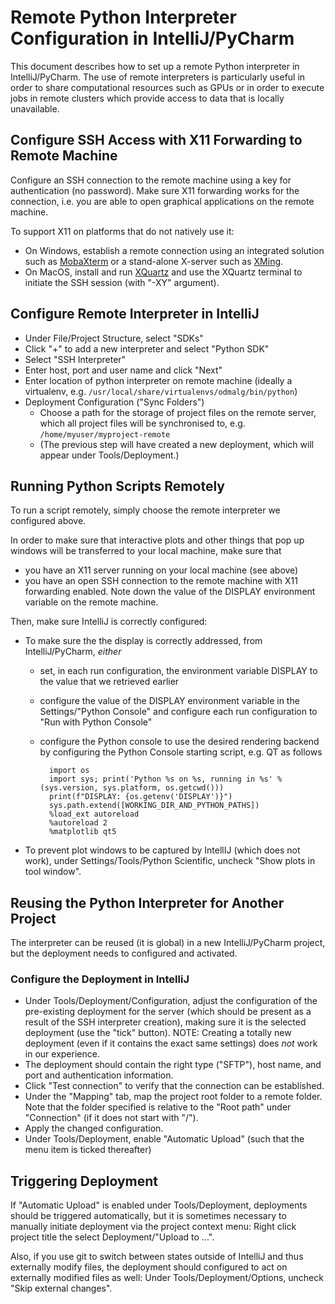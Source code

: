 # Remote Python Interpreter Configuration in IntelliJ/PyCharm

This document describes how to set up a remote Python interpreter in IntelliJ/PyCharm.
The use of remote interpreters is particularly useful in order to share computational resources such as GPUs or in order to execute jobs in remote clusters which provide access to data that is locally unavailable.

## Configure SSH Access with X11 Forwarding to Remote Machine

Configure an SSH connection to the remote machine using a key for authentication (no password).
Make sure X11 forwarding works for the connection, i.e. you are able to open graphical applications on the remote machine.

To support X11 on platforms that do not natively use it:
* On Windows, establish a remote connection using an integrated solution such as [MobaXterm](https://mobaxterm.mobatek.net/download.html) or a stand-alone X-server such as [XMing](https://sourceforge.net/projects/xming/).
* On MacOS, install and run [XQuartz](https://www.xquartz.org/) and use the XQuartz terminal to initiate the SSH session (with "-XY" argument).

## Configure Remote Interpreter in IntelliJ

- Under File/Project Structure, select "SDKs"
- Click "+" to add a new interpreter and select "Python SDK"
- Select "SSH Interpreter"
- Enter host, port and user name and click "Next"
- Enter location of python interpreter on remote machine (ideally a virtualenv, e.g. `/usr/local/share/virtualenvs/odmalg/bin/python`)
- Deployment Configuration ("Sync Folders")
  - Choose a path for the storage of project files on the remote server, which all project files will be synchronised to, e.g. `/home/myuser/myproject-remote`
  - (The previous step will have created a new deployment, which will appear under Tools/Deployment.)

## Running Python Scripts Remotely 

To run a script remotely, simply choose the remote interpreter we configured above.

In order to make sure that interactive plots and other things that pop up windows will be transferred to your local machine, make sure that 
* you have an X11 server running on your local machine (see above) 
* you have an open SSH connection to the remote machine with X11 forwarding enabled. Note down the value of the DISPLAY environment variable on the remote machine. 

Then, make sure IntelliJ is correctly configured:
* To make sure the the display is correctly addressed, from IntelliJ/PyCharm, *either*
    * set, in each run configuration, the environment variable DISPLAY to the value that we retrieved earlier 
    * configure the value of the DISPLAY environment variable in the Settings/"Python Console" and configure each run configuration to "Run with Python Console"
    * configure the Python console to use the desired rendering backend by configuring the Python Console starting script, e.g. QT as follows
      
            import os
            import sys; print('Python %s on %s, running in %s' % (sys.version, sys.platform, os.getcwd()))
            print(f"DISPLAY: {os.getenv('DISPLAY')}")
            sys.path.extend([WORKING_DIR_AND_PYTHON_PATHS])
            %load_ext autoreload
            %autoreload 2
            %matplotlib qt5

* To prevent plot windows to be captured by IntellIJ (which does not work), under Settings/Tools/Python Scientific, uncheck "Show plots in tool window".

## Reusing the Python Interpreter for Another Project

The interpreter can be reused (it is global) in a new IntelliJ/PyCharm project, but the deployment needs to configured and activated.

### Configure the Deployment in IntelliJ

- Under Tools/Deployment/Configuration, adjust the configuration of the pre-existing deployment for the server (which should be present as a result of the SSH interpreter creation), making sure it is the selected deployment (use the "tick" button). NOTE: Creating a totally new deployment (even if it contains the exact same settings) does *not* work in our experience.
- The deployment should contain the right type ("SFTP"), host name, and port and authentication information.
- Click "Test connection" to verify that the connection can be established.
- Under the "Mapping" tab, map the project root folder to a remote folder. Note that the folder specified is relative to the "Root path" under "Connection" (if it does not start with "/").
- Apply the changed configuration.
- Under Tools/Deployment, enable "Automatic Upload" (such that the menu item is ticked thereafter)

## Triggering Deployment

If "Automatic Upload" is enabled under Tools/Deployment, deployments should be triggered automatically, but it is sometimes necessary to manually initiate deployment via the project context menu: Right click project title the select Deployment/"Upload to ...".

Also, if you use git to switch between states outside of IntelliJ and thus externally modify files, the deployment should configured to act on externally modified files as well: Under Tools/Deployment/Options, uncheck "Skip external changes".
